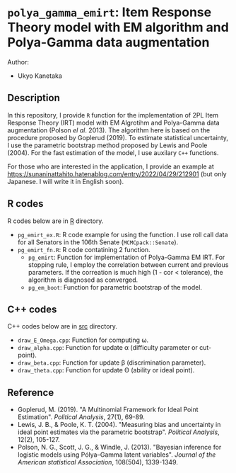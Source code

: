 # `polya_gamma_emirt`: Item Response Theory model with EM algorithm and Polya-Gamma data augmentation

Author: 

- Ukyo Kanetaka

## Description

In this repository, I provide `R` function for the implementation of 2PL Item Response Theory (IRT) model with EM Algrotihm and Polya-Gamma data augmentation (Polson *el al*. 2013). The algorithm here is based on the procedure proposed by Goplerud (2019). To estimate statistical uncertainty, I use the parametric bootstrap method proposed by Lewis and Poole (2004). For the fast estimation of the model, I use auxilary `C++` functions.

For those who are interested in the application, I provide an example at https://sunaninattahito.hatenablog.com/entry/2022/04/29/212901 (but only Japanese. I will write it in English soon). 

## R codes

R codes below are in [R](https://github.com/vkyo23/polya_gamma_emirt/tree/main/R) directory.

- `pg_emirt_ex.R`: R code example for using the function. I use roll call data for all Senators in the 106th Senate (`MCMCpack::Senate`).
- `pg_emirt_fn.R`: R code contatining 2 function.
  - `pg_emirt`: Function for implementation of Polya-Gamma EM IRT. For stopping rule, I employ the correlation between current and previous parameters. If the correation is much high (1 - cor < tolerance), the algorithm is diagnosed as converged.
  - `pg_em_boot`: Function for parametric bootstrap of the model.

## C++ codes

C++ codes below are in [src](https://github.com/vkyo23/polya_gamma_emirt/tree/main/src) directory.

- `draw_E_Omega.cpp`: Function for computing ω.
- `draw_alpha.cpp`: Function for update α (difficulty parameter or cut-point).
- `draw_beta.cpp`: Function for update β (discrimination parameter).
- `draw_theta.cpp`: Function for update Θ (ability or ideal point).

## Reference

- Goplerud, M. (2019). "A Multinomial Framework for Ideal Point Estimation". *Political Analysis*, 27(1), 69-89.
- Lewis, J. B., & Poole, K. T. (2004). "Measuring bias and uncertainty in ideal point estimates via the parametric bootstrap". *Political Analysis*, 12(2), 105-127.
- Polson, N. G., Scott, J. G., & Windle, J. (2013). "Bayesian inference for logistic models using Pólya–Gamma latent variables". *Journal of the American statistical Association*, 108(504), 1339-1349.
